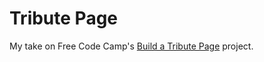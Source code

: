 # Tribute Page

My take on Free Code Camp's [Build a Tribute Page](https://www.freecodecamp.com/challenges/Build%20a%20Tribute%20Page) project.

